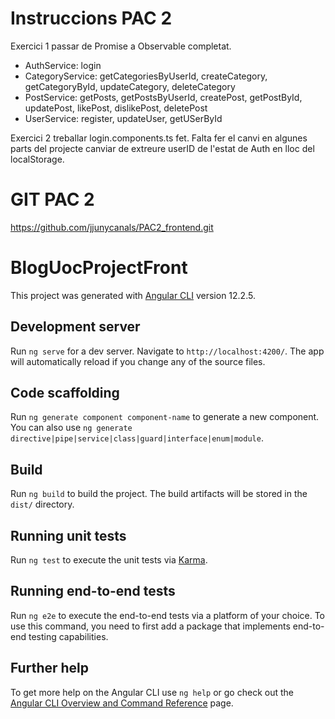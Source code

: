 # Instruccions PAC 2

Exercici 1 passar de Promise a Observable completat.
  - AuthService: login
  - CategoryService: getCategoriesByUserId, createCategory, getCategoryById, updateCategory, deleteCategory
  - PostService: getPosts, getPostsByUserId, createPost, getPostById, updatePost, likePost, dislikePost, deletePost
  - UserService: register, updateUser, getUSerById

Exercici 2 treballar login.components.ts fet. Falta fer el canvi en algunes parts del projecte canviar de extreure userID de l'estat de  Auth en lloc del localStorage.

# GIT PAC 2

https://github.com/jjunycanals/PAC2_frontend.git


# BlogUocProjectFront

This project was generated with [Angular CLI](https://github.com/angular/angular-cli) version 12.2.5.

## Development server

Run `ng serve` for a dev server. Navigate to `http://localhost:4200/`. The app will automatically reload if you change any of the source files.

## Code scaffolding

Run `ng generate component component-name` to generate a new component. You can also use `ng generate directive|pipe|service|class|guard|interface|enum|module`.

## Build

Run `ng build` to build the project. The build artifacts will be stored in the `dist/` directory.

## Running unit tests

Run `ng test` to execute the unit tests via [Karma](https://karma-runner.github.io).

## Running end-to-end tests

Run `ng e2e` to execute the end-to-end tests via a platform of your choice. To use this command, you need to first add a package that implements end-to-end testing capabilities.

## Further help

To get more help on the Angular CLI use `ng help` or go check out the [Angular CLI Overview and Command Reference](https://angular.io/cli) page.
